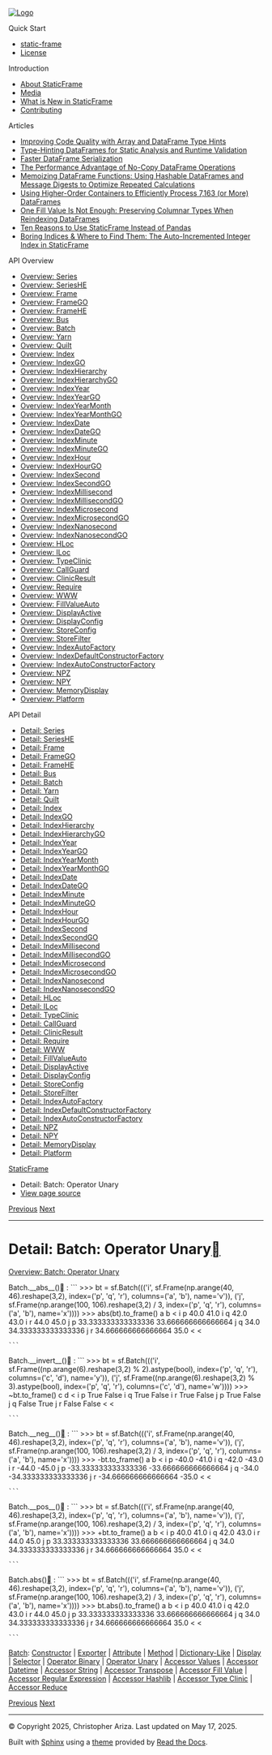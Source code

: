 [![Logo](../_static/sf-logo-web_icon-small.png)](../index.md)

Quick Start

* [static-frame](../readme.md)
* [License](../license.md)

Introduction

* [About StaticFrame](../intro.md)
* [Media](../intro.md#media)
* [What is New in StaticFrame](../new.md)
* [Contributing](../contributing.md)

Articles

* [Improving Code Quality with Array and DataFrame Type Hints](../articles/guard.md)
* [Type-Hinting DataFrames for Static Analysis and Runtime Validation](../articles/ftyping.md)
* [Faster DataFrame Serialization](../articles/serialize.md)
* [The Performance Advantage of No-Copy DataFrame Operations](../articles/no_copy.md)
* [Memoizing DataFrame Functions: Using Hashable DataFrames and Message Digests to Optimize Repeated Calculations](../articles/hash.md)
* [Using Higher-Order Containers to Efficiently Process 7,163 (or More) DataFrames](../articles/uhoc.md)
* [One Fill Value Is Not Enough: Preserving Columnar Types When Reindexing DataFrames](../articles/fill_value.md)
* [Ten Reasons to Use StaticFrame Instead of Pandas](../articles/upgrade.md)
* [Boring Indices & Where to Find Them: The Auto-Incremented Integer Index in StaticFrame](../articles/aiii.md)

API Overview

* [Overview: Series](../api_overview/series.md)
* [Overview: SeriesHE](../api_overview/series_he.md)
* [Overview: Frame](../api_overview/frame.md)
* [Overview: FrameGO](../api_overview/frame_go.md)
* [Overview: FrameHE](../api_overview/frame_he.md)
* [Overview: Bus](../api_overview/bus.md)
* [Overview: Batch](../api_overview/batch.md)
* [Overview: Yarn](../api_overview/yarn.md)
* [Overview: Quilt](../api_overview/quilt.md)
* [Overview: Index](../api_overview/index.md)
* [Overview: IndexGO](../api_overview/index_go.md)
* [Overview: IndexHierarchy](../api_overview/index_hierarchy.md)
* [Overview: IndexHierarchyGO](../api_overview/index_hierarchy_go.md)
* [Overview: IndexYear](../api_overview/index_year.md)
* [Overview: IndexYearGO](../api_overview/index_year_go.md)
* [Overview: IndexYearMonth](../api_overview/index_year_month.md)
* [Overview: IndexYearMonthGO](../api_overview/index_year_month_go.md)
* [Overview: IndexDate](../api_overview/index_date.md)
* [Overview: IndexDateGO](../api_overview/index_date_go.md)
* [Overview: IndexMinute](../api_overview/index_minute.md)
* [Overview: IndexMinuteGO](../api_overview/index_minute_go.md)
* [Overview: IndexHour](../api_overview/index_hour.md)
* [Overview: IndexHourGO](../api_overview/index_hour_go.md)
* [Overview: IndexSecond](../api_overview/index_second.md)
* [Overview: IndexSecondGO](../api_overview/index_second_go.md)
* [Overview: IndexMillisecond](../api_overview/index_millisecond.md)
* [Overview: IndexMillisecondGO](../api_overview/index_millisecond_go.md)
* [Overview: IndexMicrosecond](../api_overview/index_microsecond.md)
* [Overview: IndexMicrosecondGO](../api_overview/index_microsecond_go.md)
* [Overview: IndexNanosecond](../api_overview/index_nanosecond.md)
* [Overview: IndexNanosecondGO](../api_overview/index_nanosecond_go.md)
* [Overview: HLoc](../api_overview/hloc.md)
* [Overview: ILoc](../api_overview/iloc.md)
* [Overview: TypeClinic](../api_overview/type_clinic.md)
* [Overview: CallGuard](../api_overview/call_guard.md)
* [Overview: ClinicResult](../api_overview/clinic_result.md)
* [Overview: Require](../api_overview/require.md)
* [Overview: WWW](../api_overview/www.md)
* [Overview: FillValueAuto](../api_overview/fill_value_auto.md)
* [Overview: DisplayActive](../api_overview/display_active.md)
* [Overview: DisplayConfig](../api_overview/display_config.md)
* [Overview: StoreConfig](../api_overview/store_config.md)
* [Overview: StoreFilter](../api_overview/store_filter.md)
* [Overview: IndexAutoFactory](../api_overview/index_auto_factory.md)
* [Overview: IndexDefaultConstructorFactory](../api_overview/index_default_constructor_factory.md)
* [Overview: IndexAutoConstructorFactory](../api_overview/index_auto_constructor_factory.md)
* [Overview: NPZ](../api_overview/npz.md)
* [Overview: NPY](../api_overview/npy.md)
* [Overview: MemoryDisplay](../api_overview/memory_display.md)
* [Overview: Platform](../api_overview/platform.md)

API Detail

* [Detail: Series](series.md)
* [Detail: SeriesHE](series_he.md)
* [Detail: Frame](frame.md)
* [Detail: FrameGO](frame_go.md)
* [Detail: FrameHE](frame_he.md)
* [Detail: Bus](bus.md)
* [Detail: Batch](batch.md)
* [Detail: Yarn](yarn.md)
* [Detail: Quilt](quilt.md)
* [Detail: Index](index.md)
* [Detail: IndexGO](index_go.md)
* [Detail: IndexHierarchy](index_hierarchy.md)
* [Detail: IndexHierarchyGO](index_hierarchy_go.md)
* [Detail: IndexYear](index_year.md)
* [Detail: IndexYearGO](index_year_go.md)
* [Detail: IndexYearMonth](index_year_month.md)
* [Detail: IndexYearMonthGO](index_year_month_go.md)
* [Detail: IndexDate](index_date.md)
* [Detail: IndexDateGO](index_date_go.md)
* [Detail: IndexMinute](index_minute.md)
* [Detail: IndexMinuteGO](index_minute_go.md)
* [Detail: IndexHour](index_hour.md)
* [Detail: IndexHourGO](index_hour_go.md)
* [Detail: IndexSecond](index_second.md)
* [Detail: IndexSecondGO](index_second_go.md)
* [Detail: IndexMillisecond](index_millisecond.md)
* [Detail: IndexMillisecondGO](index_millisecond_go.md)
* [Detail: IndexMicrosecond](index_microsecond.md)
* [Detail: IndexMicrosecondGO](index_microsecond_go.md)
* [Detail: IndexNanosecond](index_nanosecond.md)
* [Detail: IndexNanosecondGO](index_nanosecond_go.md)
* [Detail: HLoc](hloc.md)
* [Detail: ILoc](iloc.md)
* [Detail: TypeClinic](type_clinic.md)
* [Detail: CallGuard](call_guard.md)
* [Detail: ClinicResult](clinic_result.md)
* [Detail: Require](require.md)
* [Detail: WWW](www.md)
* [Detail: FillValueAuto](fill_value_auto.md)
* [Detail: DisplayActive](display_active.md)
* [Detail: DisplayConfig](display_config.md)
* [Detail: StoreConfig](store_config.md)
* [Detail: StoreFilter](store_filter.md)
* [Detail: IndexAutoFactory](index_auto_factory.md)
* [Detail: IndexDefaultConstructorFactory](index_default_constructor_factory.md)
* [Detail: IndexAutoConstructorFactory](index_auto_constructor_factory.md)
* [Detail: NPZ](npz.md)
* [Detail: NPY](npy.md)
* [Detail: MemoryDisplay](memory_display.md)
* [Detail: Platform](platform.md)

[StaticFrame](../index.md)

* Detail: Batch: Operator Unary
* [View page source](../_sources/api_detail/batch-operator_unary.rst.txt)

[Previous](batch-operator_binary.md "Detail: Batch: Operator Binary")
[Next](batch-accessor_values.md "Detail: Batch: Accessor Values")

---

# Detail: Batch: Operator Unary[](#detail-batch-operator-unary "Link to this heading")

[Overview: Batch: Operator Unary](../api_overview/batch-operator_unary.md#api-overview-batch-operator-unary)

Batch.\_\_abs\_\_()[](#static_frame.Batch.__abs__ "Link to this definition")
:   ```
    >>> bt = sf.Batch((('i', sf.Frame(np.arange(40, 46).reshape(3,2), index=('p', 'q', 'r'), columns=('a', 'b'), name='v')), ('j', sf.Frame(np.arange(100, 106).reshape(3,2) / 3, index=('p', 'q', 'r'), columns=('a', 'b'), name='x'))))
    >>> abs(bt).to_frame()
    <Frame>
    <Index>                a                  b                  <<U1>
    <IndexHierarchy>
    i                p     40.0               41.0
    i                q     42.0               43.0
    i                r     44.0               45.0
    j                p     33.333333333333336 33.666666666666664
    j                q     34.0               34.333333333333336
    j                r     34.666666666666664 35.0
    <<U1>            <<U1> <float64>          <float64>

    ```

Batch.\_\_invert\_\_()[](#static_frame.Batch.__invert__ "Link to this definition")
:   ```
    >>> bt = sf.Batch((('i', sf.Frame((np.arange(6).reshape(3,2) % 2).astype(bool), index=('p', 'q', 'r'), columns=('c', 'd'), name='y')), ('j', sf.Frame((np.arange(6).reshape(3,2) % 3).astype(bool), index=('p', 'q', 'r'), columns=('c', 'd'), name='w'))))
    >>> ~bt.to_frame()
    <Frame>
    <Index>                c      d      <<U1>
    <IndexHierarchy>
    i                p     True   False
    i                q     True   False
    i                r     True   False
    j                p     True   False
    j                q     False  True
    j                r     False  False
    <<U1>            <<U1> <bool> <bool>

    ```

Batch.\_\_neg\_\_()[](#static_frame.Batch.__neg__ "Link to this definition")
:   ```
    >>> bt = sf.Batch((('i', sf.Frame(np.arange(40, 46).reshape(3,2), index=('p', 'q', 'r'), columns=('a', 'b'), name='v')), ('j', sf.Frame(np.arange(100, 106).reshape(3,2) / 3, index=('p', 'q', 'r'), columns=('a', 'b'), name='x'))))
    >>> -bt.to_frame()
    <Frame>
    <Index>                a                   b                   <<U1>
    <IndexHierarchy>
    i                p     -40.0               -41.0
    i                q     -42.0               -43.0
    i                r     -44.0               -45.0
    j                p     -33.333333333333336 -33.666666666666664
    j                q     -34.0               -34.333333333333336
    j                r     -34.666666666666664 -35.0
    <<U1>            <<U1> <float64>           <float64>

    ```

Batch.\_\_pos\_\_()[](#static_frame.Batch.__pos__ "Link to this definition")
:   ```
    >>> bt = sf.Batch((('i', sf.Frame(np.arange(40, 46).reshape(3,2), index=('p', 'q', 'r'), columns=('a', 'b'), name='v')), ('j', sf.Frame(np.arange(100, 106).reshape(3,2) / 3, index=('p', 'q', 'r'), columns=('a', 'b'), name='x'))))
    >>> +bt.to_frame()
    <Frame>
    <Index>                a                  b                  <<U1>
    <IndexHierarchy>
    i                p     40.0               41.0
    i                q     42.0               43.0
    i                r     44.0               45.0
    j                p     33.333333333333336 33.666666666666664
    j                q     34.0               34.333333333333336
    j                r     34.666666666666664 35.0
    <<U1>            <<U1> <float64>          <float64>

    ```

Batch.abs()[](#static_frame.Batch.abs "Link to this definition")
:   ```
    >>> bt = sf.Batch((('i', sf.Frame(np.arange(40, 46).reshape(3,2), index=('p', 'q', 'r'), columns=('a', 'b'), name='v')), ('j', sf.Frame(np.arange(100, 106).reshape(3,2) / 3, index=('p', 'q', 'r'), columns=('a', 'b'), name='x'))))
    >>> bt.abs().to_frame()
    <Frame>
    <Index>                a                  b                  <<U1>
    <IndexHierarchy>
    i                p     40.0               41.0
    i                q     42.0               43.0
    i                r     44.0               45.0
    j                p     33.333333333333336 33.666666666666664
    j                q     34.0               34.333333333333336
    j                r     34.666666666666664 35.0
    <<U1>            <<U1> <float64>          <float64>

    ```

[Batch](batch.md#api-detail-batch): [Constructor](batch-constructor.md#api-detail-batch-constructor) | [Exporter](batch-exporter.md#api-detail-batch-exporter) | [Attribute](batch-attribute.md#api-detail-batch-attribute) | [Method](batch-method.md#api-detail-batch-method) | [Dictionary-Like](batch-dictionary_like.md#api-detail-batch-dictionary-like) | [Display](batch-display.md#api-detail-batch-display) | [Selector](batch-selector.md#api-detail-batch-selector) | [Operator Binary](batch-operator_binary.md#api-detail-batch-operator-binary) | [Operator Unary](#api-detail-batch-operator-unary) | [Accessor Values](batch-accessor_values.md#api-detail-batch-accessor-values) | [Accessor Datetime](batch-accessor_datetime.md#api-detail-batch-accessor-datetime) | [Accessor String](batch-accessor_string.md#api-detail-batch-accessor-string) | [Accessor Transpose](batch-accessor_transpose.md#api-detail-batch-accessor-transpose) | [Accessor Fill Value](batch-accessor_fill_value.md#api-detail-batch-accessor-fill-value) | [Accessor Regular Expression](batch-accessor_regular_expression.md#api-detail-batch-accessor-regular-expression) | [Accessor Hashlib](batch-accessor_hashlib.md#api-detail-batch-accessor-hashlib) | [Accessor Type Clinic](batch-accessor_type_clinic.md#api-detail-batch-accessor-type-clinic) | [Accessor Reduce](batch-accessor_reduce.md#api-detail-batch-accessor-reduce)

[Previous](batch-operator_binary.md "Detail: Batch: Operator Binary")
[Next](batch-accessor_values.md "Detail: Batch: Accessor Values")

---

© Copyright 2025, Christopher Ariza.
Last updated on May 17, 2025.

Built with [Sphinx](https://www.sphinx-doc.org/) using a
[theme](https://github.com/readthedocs/sphinx_rtd_theme)
provided by [Read the Docs](https://readthedocs.org).